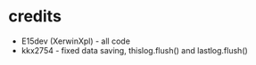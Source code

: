 # credits
* E15dev (XerwinXpl) - all code
* kkx2754 - fixed data saving, thislog.flush() and lastlog.flush()
